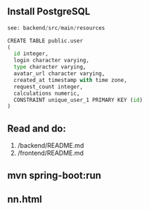## Install PostgreSQL

```python
see: backend/src/main/resources

CREATE TABLE public.user
(
  id integer,
  login character varying,
  type character varying,
  avatar_url character varying,
  created_at timestamp with time zone,
  request_count integer,
  calculations numeric,
  CONSTRAINT unique_user_1 PRIMARY KEY (id)
)
```
## Read and do:
1. /backend/README.md
2. /frontend/README.md

## mvn spring-boot:run

## nn.html



